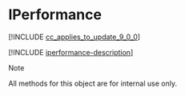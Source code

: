 # IPerformance

[!INCLUDE [cc_applies_to_update_9_0_0](../../../includes/cc_applies_to_update_9_0_0.md)]

[!INCLUDE [iperformance-description](includes/iperformance-description.md)]

> [!NOTE]
> All methods for this object are for internal use only.